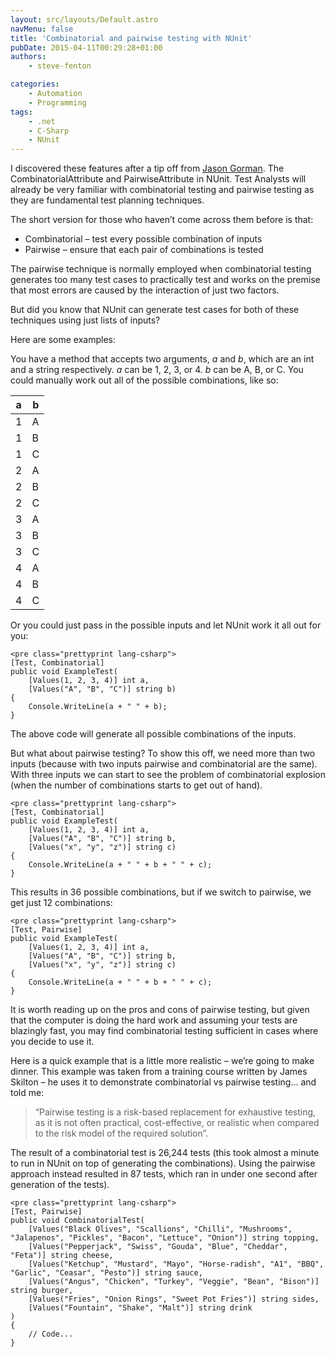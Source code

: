 ```yaml
---
layout: src/layouts/Default.astro
navMenu: false
title: 'Combinatorial and pairwise testing with NUnit'
pubDate: 2015-04-11T00:29:28+01:00
authors:
    - steve-fenton

categories:
    - Automation
    - Programming
tags:
    - .net
    - C-Sharp
    - NUnit
---
```


I discovered these features after a tip off from [Jason Gorman](http://codemanship.co.uk/). The CombinatorialAttribute and PairwiseAttribute in NUnit. Test Analysts will already be very familiar with combinatorial testing and pairwise testing as they are fundamental test planning techniques.

The short version for those who haven’t come across them before is that:

- Combinatorial – test every possible combination of inputs
- Pairwise – ensure that each pair of combinations is tested

The pairwise technique is normally employed when combinatorial testing generates too many test cases to practically test and works on the premise that most errors are caused by the interaction of just two factors.

But did you know that NUnit can generate test cases for both of these techniques using just lists of inputs?

Here are some examples:

You have a method that accepts two arguments, *a* and *b*, which are an int and a string respectively. *a* can be 1, 2, 3, or 4. *b* can be A, B, or C. You could manually work out all of the possible combinations, like so:

| a | b |
|---|---|
| 1 | A |
| 1 | B |
| 1 | C |
| 2 | A |
| 2 | B |
| 2 | C |
| 3 | A |
| 3 | B |
| 3 | C |
| 4 | A |
| 4 | B |
| 4 | C |

Or you could just pass in the possible inputs and let NUnit work it all out for you:

```
<pre class="prettyprint lang-csharp">
[Test, Combinatorial]
public void ExampleTest(
    [Values(1, 2, 3, 4)] int a,
    [Values("A", "B", "C")] string b)
{
    Console.WriteLine(a + " " + b);
}
```
The above code will generate all possible combinations of the inputs.

But what about pairwise testing? To show this off, we need more than two inputs (because with two inputs pairwise and combinatorial are the same). With three inputs we can start to see the problem of combinatorial explosion (when the number of combinations starts to get out of hand).

```
<pre class="prettyprint lang-csharp">
[Test, Combinatorial]
public void ExampleTest(
    [Values(1, 2, 3, 4)] int a,
    [Values("A", "B", "C")] string b,
    [Values("x", "y", "z")] string c)
{
    Console.WriteLine(a + " " + b + " " + c);
}
```
This results in 36 possible combinations, but if we switch to pairwise, we get just 12 combinations:

```
<pre class="prettyprint lang-csharp">
[Test, Pairwise]
public void ExampleTest(
    [Values(1, 2, 3, 4)] int a,
    [Values("A", "B", "C")] string b,
    [Values("x", "y", "z")] string c)
{
    Console.WriteLine(a + " " + b + " " + c);
}
```
It is worth reading up on the pros and cons of pairwise testing, but given that the computer is doing the hard work and assuming your tests are blazingly fast, you may find combinatorial testing sufficient in cases where you decide to use it.

Here is a quick example that is a little more realistic – we’re going to make dinner. This example was taken from a training course written by James Skilton – he uses it to demonstrate combinatorial vs pairwise testing… and told me:

> “Pairwise testing is a risk-based replacement for exhaustive testing, as it is not often practical, cost-effective, or realistic when compared to the risk model of the required solution”.

The result of a combinatorial test is 26,244 tests (this took almost a minute to run in NUnit on top of generating the combinations). Using the pairwise approach instead resulted in 87 tests, which ran in under one second after generation of the tests).

```
<pre class="prettyprint lang-csharp">
[Test, Pairwise]
public void CombinatorialTest(
    [Values("Black Olives", "Scallions", "Chilli", "Mushrooms", "Jalapenos", "Pickles", "Bacon", "Lettuce", "Onion")] string topping,
    [Values("Pepperjack", "Swiss", "Gouda", "Blue", "Cheddar", "Feta")] string cheese,
    [Values("Ketchup", "Mustard", "Mayo", "Horse-radish", "A1", "BBQ", "Garlic", "Ceasar", "Pesto")] string sauce,
    [Values("Angus", "Chicken", "Turkey", "Veggie", "Bean", "Bison")] string burger,
    [Values("Fries", "Onion Rings", "Sweet Pot Fries")] string sides,
    [Values("Fountain", "Shake", "Malt")] string drink
)
{
    // Code...
}
```